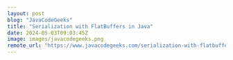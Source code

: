 ```yaml
---
layout: post
blog: "JavaCodeGeeks"
title: "Serialization with FlatBuffers in Java"
date: 2024-05-03T09:03:45Z
image: images/javacodegeeks.png
remote_url: "https://www.javacodegeeks.com/serialization-with-flatbuffers-in-java.html"
---
```

